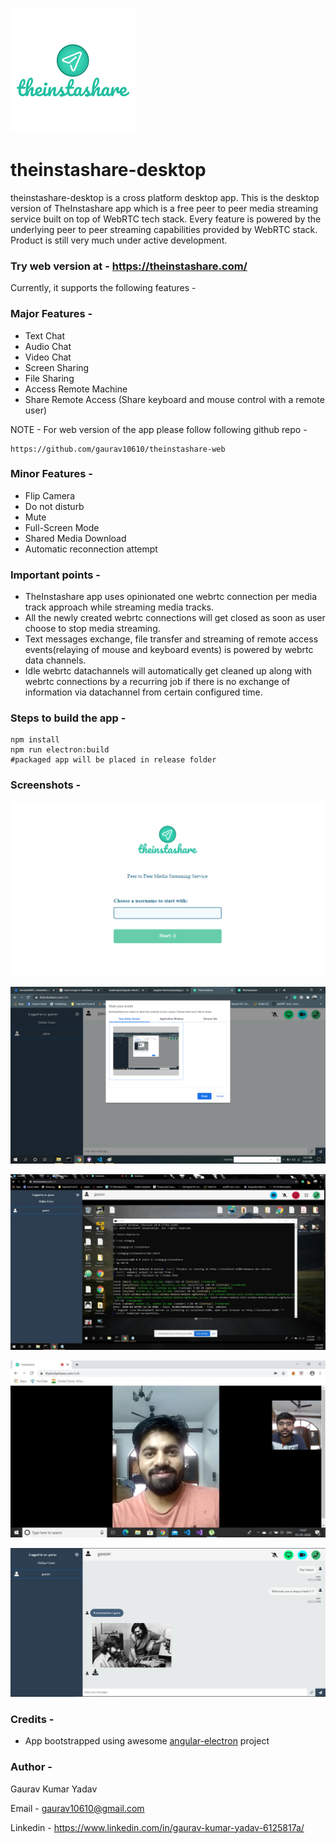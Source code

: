 ![](./src/assets/images/icons/app-icon.png)

# theinstashare-desktop
theinstashare-desktop is a cross platform desktop app. This is the desktop version of TheInstashare app which is a free peer to peer media streaming service built on top of WebRTC tech stack. Every feature is powered by the underlying peer to peer streaming capabilities provided by WebRTC stack. Product is still very much under active development. 

### Try web version at - https://theinstashare.com/

Currently, it supports the following features -

### Major Features - 
- Text Chat
- Audio Chat
- Video Chat
- Screen Sharing
- File Sharing
- Access Remote Machine
- Share Remote Access (Share keyboard and mouse control with a remote user)

NOTE - For web version of the app please follow following github repo - 

```
https://github.com/gaurav10610/theinstashare-web
```

### Minor Features - 
- Flip Camera
- Do not disturb
- Mute
- Full-Screen Mode
- Shared Media Download
- Automatic reconnection attempt

### Important points - 
- TheInstashare app uses opinionated one webrtc connection per media track approach while streaming media tracks.
- All the newly created webrtc connections will get closed as soon as user choose to stop media streaming.
- Text messages exchange, file transfer and streaming of remote access events(relaying of mouse and keyboard events) is powered by webrtc data channels.
- Idle webrtc datachannels will automatically get cleaned up along with webrtc connections by a recurring job if there is no exchange of information via datachannel from certain configured time.

### Steps to build the app - 
```
npm install
npm run electron:build
#packaged app will be placed in release folder
```

### Screenshots -

![](./markdown-images/login.png)

![](./markdown-images/screen.png) 
 
![](./markdown-images/screen-sharing.jpg)

![](./markdown-images/video.jpg)

![](./markdown-images/text-screen.png)

### Credits - 
- App bootstrapped using awesome [angular-electron](https://github.com/maximegris/angular-electron) project

### Author - 
Gaurav Kumar Yadav

Email - gaurav10610@gmail.com

Linkedin - https://www.linkedin.com/in/gaurav-kumar-yadav-6125817a/